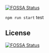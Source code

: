[![FOSSA Status](https://app.fossa.com/api/projects/git%2Bgithub.com%2Fb2storefront%2Fconnector.svg?type=shield)](https://app.fossa.com/projects/git%2Bgithub.com%2Fb2storefront%2Fconnector?ref=badge_shield)

`npm run start`
test


## License
[![FOSSA Status](https://app.fossa.com/api/projects/git%2Bgithub.com%2Fb2storefront%2Fconnector.svg?type=large)](https://app.fossa.com/projects/git%2Bgithub.com%2Fb2storefront%2Fconnector?ref=badge_large)